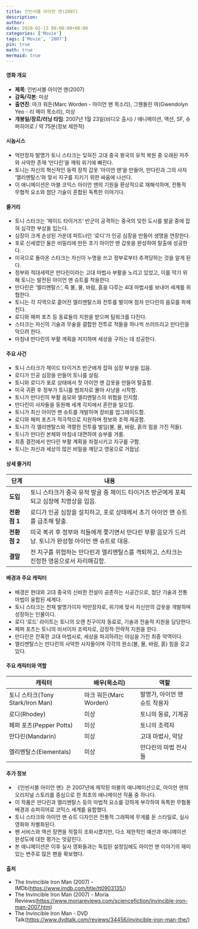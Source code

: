 ```yaml
---
title: 인빈서블 아이언 맨(2007)
description: 
author: 
date: 2020-02-13 00:00:00+00:00
categories: ['Movie']
tags: ['Movie', '2007']
pin: true
math: true
mermaid: true
---
```

#### 영화 개요

- **제목**: 인빈서블 아이언 맨(2007)  
- **감독/각본**: 미상  
- **출연진**: 마크 워든(Marc Worden - 아이언 맨 목소리), 그웬돌린 여(Gwendolyn Yeo - 리 메이 목소리), 미상  
- **개봉일/장르/러닝 타임**: 2007년 1월 23일(비디오 출시) / 애니메이션, 액션, SF, 슈퍼히어로 / 약 75분(정보 제한적)  

#### 시놉시스

- 억만장자 발명가 토니 스타크는 잊혀진 고대 중국 왕국의 유적 복원 중 오래된 저주와 사악한 존재 ‘만다린’을 깨워 위기에 빠진다.  
- 토니는 자신의 혁신적인 동력 장착 갑옷 ‘아이언 맨’을 만들어, 만다린과 그의 사자 ‘엘리멘탈스’와 맞서 지구를 지키기 위한 싸움에 나선다.  
- 이 애니메이션은 마블 코믹스 아이언 맨의 기원을 환상적으로 재해석하며, 전통적 무협적 요소와 첨단 기술이 혼합된 독특한 이야기다.  

#### 줄거리

- 토니 스타크는 ‘제이드 타이거즈’ 반군이 공격하는 중국의 잊힌 도시를 발굴 중에 잡혀 심각한 부상을 입는다.  
- 심장이 크게 손상된 가운데 파트너인 ‘로디’가 인공 심장을 만들어 생명을 연장한다.  
- 포로 신세였던 둘은 비밀리에 만든 초기 아이언 맨 갑옷을 완성하여 탈출에 성공한다.  
- 미국으로 돌아온 스타크는 자신이 누명을 쓰고 정부로부터 추격당하는 것을 알게 된다.  
- 정부와 적대세력은 만다린이라는 고대 마법사 부활을 노리고 있었고, 이를 막기 위해 토니는 발전된 아이언 맨 슈트를 착용한다.  
- 만다린은 ‘엘리멘탈스’, 즉 불, 물, 바람, 흙을 다루는 4대 마법사를 보내어 세계를 위협한다.  
- 토니는 각 지역으로 흩어진 엘리멘탈스와 전투를 벌이며 점차 만다린의 음모를 파헤친다.  
- 로디와 페퍼 포츠 등 동료들의 지원을 받으며 팀워크를 다진다.  
- 스타크는 자신의 기술과 무술을 결합한 전투로 적들을 하나씩 쓰러뜨리고 만다린을 막으려 한다.  
- 마침내 만다린의 부활 계획을 저지하며 세상을 구하는 데 성공한다.  

#### 주요 사건

- 토니 스타크가 제이드 타이거즈 반군에게 잡혀 심장 부상을 입음.  
- 로디가 인공 심장을 만들어 토니를 살림.  
- 토니와 로디가 포로 상태에서 첫 아이언 맨 갑옷을 만들어 탈출함.  
- 미국 귀환 후 정부가 토니를 범죄자로 몰아 사냥을 시작함.  
- 토니가 만다린의 부활 음모와 엘리멘탈스의 위협을 인지함.  
- 만다린이 사자들을 동원해 세계 각지에서 혼란을 일으킴.  
- 토니가 최신 아이언 맨 슈트를 개발하며 장비를 업그레이드함.  
- 로디와 페퍼 포츠가 적극적으로 지원하며 정보와 조력 제공함.  
- 토니가 각 엘리멘탈스와 격렬한 전투를 벌임(불, 물, 바람, 흙의 힘을 가진 적들).  
- 토니가 만다린 본체와 마침내 대면하여 승부를 겨룸.  
- 최종 결전에서 만다린 부활 계획을 좌절시키고 지구를 구함.  
- 토니는 자신과 세상의 많은 비밀을 깨닫고 영웅으로 거듭남.  

#### 상세 줄거리

| **단계**  | **내용**                                         |
|-----------|--------------------------------------------------|
| **도입**   | 토니 스타크가 중국 유적 발굴 중 제이드 타이거즈 반군에게 포획되고 심장에 치명상을 입음. |
| **전환점 1** | 로디가 인공 심장을 설치하고, 포로 상태에서 초기 아이언 맨 슈트를 급조해 탈출.      |
| **전환점 2** | 미국 복귀 후 정부와 적들에게 쫓기면서 만다린 부활 음모가 드러남. 토니가 완성형 아이언 맨 슈트로 대응. |
| **결말**   | 전 지구를 위협하는 만다린과 엘리멘탈스를 격퇴하고, 스타크는 진정한 영웅으로서 자리매김함. |

#### 배경과 주요 캐릭터

- 배경은 현대와 고대 중국의 신비한 전설이 공존하는 시공간으로, 첨단 기술과 전통 마법이 융합된 세계다.  
- 토니 스타크는 천재 발명가이자 억만장자로, 위기에 맞서 자신만의 갑옷을 개발하며 성장하는 인물이다.  
- 로디 ‘로드’ 라이트는 토니의 오랜 친구이자 동료로, 기술과 전술적 지원을 담당한다.  
- 페퍼 포츠는 토니의 비서이자 조력자로, 감정적·전략적 지원을 한다.  
- 만다린은 잔혹한 고대 마법사로, 세상을 파괴하려는 야심을 가진 최종 악역이다.  
- 엘리멘탈스는 만다린의 사악한 사자들이며 각각의 원소(불, 물, 바람, 흙) 힘을 갖고 있다.  

#### 주요 캐릭터와 역할

| **캐릭터**     | **배우(목소리)**        | **역할**                    |
|----------------|-------------------------|-----------------------------|
| 토니 스타크(Tony Stark/Iron Man) | 마크 워든(Marc Worden)    | 발명가, 아이언 맨 슈트 착용자  |
| 로디(Rhodey)      | 미상                    | 토니의 동료, 기계공             |
| 페퍼 포츠(Pepper Potts) | 미상                    | 토니의 조력자                  |
| 만다린(Mandarin)     | 미상                    | 고대 마법사, 악당              |
| 엘리멘탈스(Elementals) | 미상                    | 만다린의 마법 전사들           |

#### 추가 정보

- 《인빈서블 아이언 맨》은 2007년에 제작된 마블의 애니메이션으로, 아이언 맨의 오리지널 스토리를 중심으로 한 최초의 애니메이션 작품 중 하나다.  
- 이 작품은 만다린과 엘리멘탈스 등의 마법적 요소를 강하게 부각하여 독특한 무협풍 배경과 슈퍼히어로 코믹스 세계를 융합했다.  
- 토니 스타크와 아이언 맨 슈트 디자인은 전통적 그래픽에 무게를 둔 스타일로, 실사 영화와 차별화된다.  
- 팬 서비스와 액션 장면을 적절히 조화시켰지만, 다소 제한적인 예산과 애니메이션 완성도에 대한 평가는 엇갈린다.  
- 본 애니메이션은 이후 실사 영화들과는 독립된 설정임에도 아이언 맨 이야기의 재미있는 변주로 많은 팬을 확보했다.  

#### 출처

- The Invincible Iron Man (2007) - IMDb(https://www.imdb.com/title/tt0903135/)  
- The Invincible Iron Man (2007) - Moria Reviews(https://www.moriareviews.com/sciencefiction/invincible-iron-man-2007.htm)  
- The Invincible Iron Man - DVD Talk(https://www.dvdtalk.com/reviews/34456/invincible-iron-man-the/)
